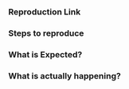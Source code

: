 <!--
Got a question?
===============
The issue list of this repo is exclusively for bug reports and feature requests. For questions, please use the following resources:

- Read the docs: https://github.com/pagekit/vue-resource/tree/master/docs
- Look for/ask questions on stack overflow: http://stackoverflow.com/search?q=vue-resource

Thank you!
-->

<!-- BUG REPORT TEMPLATE -->
### Reproduction Link
<!-- A minimal jsfiddle that can reproduce the bug. -->
<!-- You could start with this template: https://jsfiddle.net/qhh7sqc6/ -->

### Steps to reproduce
<!-- Incl. which version is used on what browser and device. -->

### What is Expected?

### What is actually happening?
